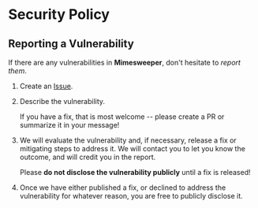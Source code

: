 # Security Policy

## Reporting a Vulnerability

If there are any vulnerabilities in **Mimesweeper**, don't hesitate to *report
them*.

1.  Create an [Issue](https://github.com/gcko/mimesweeper/issues).

2.  Describe the vulnerability.

    If you have a fix, that is most welcome -- please create a PR or summarize
    it in your message!

3.  We will evaluate the vulnerability and, if necessary, release a fix or
    mitigating steps to address it. We will contact you to let you know the
    outcome, and will credit you in the report.

    Please **do not disclose the vulnerability publicly** until a fix is
    released!

4.  Once we have either published a fix, or declined to address the
    vulnerability
    for whatever reason, you are free to publicly disclose it.
